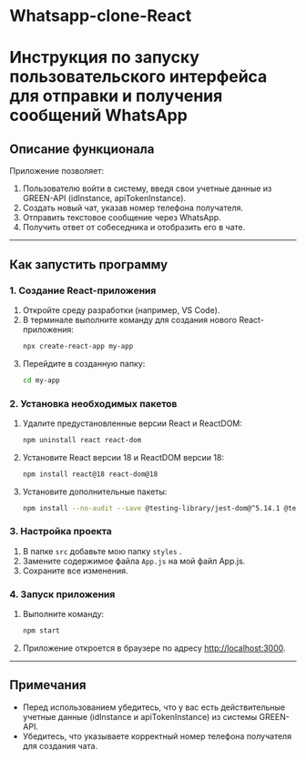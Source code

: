 # Whatsapp-clone-React
# Инструкция по запуску пользовательского интерфейса для отправки и получения сообщений WhatsApp

## Описание функционала
Приложение позволяет:
1. Пользователю войти в систему, введя свои учетные данные из GREEN-API (idInstance, apiTokenInstance).
2. Создать новый чат, указав номер телефона получателя.
3. Отправить текстовое сообщение через WhatsApp.
4. Получить ответ от собеседника и отобразить его в чате.

---

## Как запустить программу

### 1. Создание React-приложения
1. Откройте среду разработки (например, VS Code).
2. В терминале выполните команду для создания нового React-приложения:
   ```bash
   npx create-react-app my-app
   ```
3. Перейдите в созданную папку:
   ```bash
   cd my-app
   ```

### 2. Установка необходимых пакетов
1. Удалите предустановленные версии React и ReactDOM:
   ```bash
   npm uninstall react react-dom
   ```
2. Установите React версии 18 и ReactDOM версии 18:
   ```bash
   npm install react@18 react-dom@18
   ```
3. Установите дополнительные пакеты:
   ```bash
   npm install --no-audit --save @testing-library/jest-dom@^5.14.1 @testing-library/react@^13.0.0 @testing-library/user-event@^13.2.1 web-vitals@^2.1.0
   ```

### 3. Настройка проекта
1. В папке `src` добавьте мою  папку `styles` .
2. Замените содержимое файла `App.js` на мой файл App.js.
3. Сохраните все изменения.

### 4. Запуск приложения
1. Выполните команду:
   ```bash
   npm start
   ```
2. Приложение откроется в браузере по адресу [http://localhost:3000](http://localhost:3000).

---

## Примечания
- Перед использованием убедитесь, что у вас есть действительные учетные данные (idInstance и apiTokenInstance) из системы GREEN-API.
- Убедитесь, что указываете корректный номер телефона получателя для создания чата.
